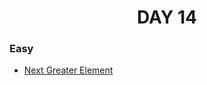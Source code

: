<h1 align="center"> 
DAY 14
</h1>

### Easy

- [Next Greater Element](https://github.com/asthakri50/100_DAYS_OF_CODE/blob/main/Day014/1.java)
